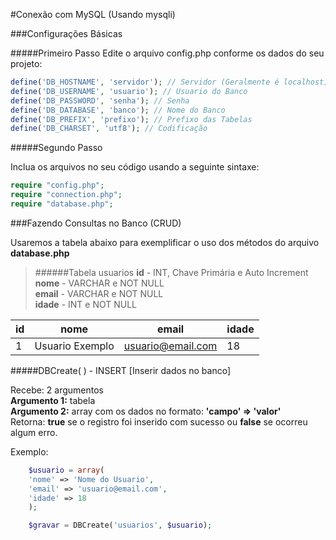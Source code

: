 
#Conexão com MySQL (Usando mysqli)

###Configurações Básicas

#####Primeiro Passo
Edite o arquivo config.php conforme os dados do seu projeto:

```php
define('DB_HOSTNAME', 'servidor'); // Servidor (Geralmente é localhost)
define('DB_USERNAME', 'usuario'); // Usuario do Banco
define('DB_PASSWORD', 'senha'); // Senha
define('DB_DATABASE', 'banco'); // Nome do Banco
define('DB_PREFIX', 'prefixo'); // Prefixo das Tabelas
define('DB_CHARSET', 'utf8'); // Codificação

```



#####Segundo Passo

Inclua os arquivos no seu código usando a seguinte sintaxe:
```php
require "config.php";
require "connection.php";
require "database.php";
```


###Fazendo Consultas no Banco (CRUD)<br />

Usaremos a tabela abaixo para exemplificar o uso dos métodos do arquivo __database.php__
<br />

>######Tabela usuarios
__id__ - INT, Chave Primária e Auto Increment<br />
__nome__ - VARCHAR e NOT NULL<br />
__email__ - VARCHAR e NOT NULL<br />
__idade__ - INT e NOT NULL<br />


id            | nome            | email              | idade
------------- | ----------------|--------------------|--------
 1            | Usuario Exemplo | usuario@email.com  | 18


#####DBCreate( ) - INSERT [Inserir dados no banco]

Recebe: 2 argumentos<br />
__Argumento 1:__ tabela<br />
__Argumento 2:__ array com os dados no formato: __'campo' => 'valor'__
<br />
Retorna: __true__ se o registro foi inserido com sucesso ou __false__ se ocorreu algum erro.

Exemplo:


```php
    $usuario = array(
    'nome' => 'Nome do Usuario',
    'email' => 'usuario@email.com',
    'idade' => 18
    );

    $gravar = DBCreate('usuarios', $usuario);
```

